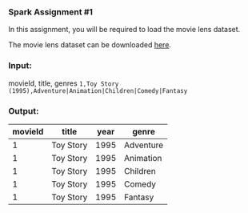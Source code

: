 ### Spark Assignment #1

In this assignment, you will be required to load the movie lens dataset.

The movie lens dataset can be downloaded [here](https://grouplens.org/datasets/movielens/).

### Input:

movieId, title,        genres
`1,Toy Story (1995),Adventure|Animation|Children|Comedy|Fantasy`



### Output:

| movieId  |  title |  year |  genre |
| ------------ | ------------ | ------------ | ------------ |
|  1 | Toy Story  |1995   | Adventure  |
| 1  |  Toy Story |  1995 | Animation  |
|  1 |  Toy Story |  1995 |Children   |
|  1 | Toy Story  |  1995 |  Comedy |
|  1 |  Toy Story |  1995 |   Fantasy|
